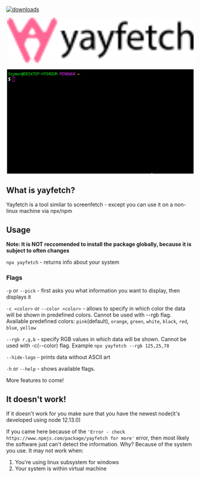   <a href="https://www.npmjs.com/package/yayfetch">
    <img alt="downloads" src="https://img.shields.io/npm/dm/yayfetch.svg" target="_blank" />
  </a>
<br>

<p align="center">
<img src="https://github.com/golota60/yayfetch/blob/master/assets/textlogo.svg" width="500">
</p>

<p align="center">
<img src="https://github.com/golota60/yayfetch/blob/master/assets/examplegif.gif" width="500">
</p>

## What is yayfetch?

Yayfetch is a tool similar to screenfetch - except you can use it on a non-linux machine via npx/npm

## Usage

**Note: It is NOT reccomended to install the package globally, because it is subject to often changes**

```npx yayfetch``` - returns info about your system

### Flags

```-p``` or ```--pick``` - first asks you what information you want to display, then displays it

```-c <color>``` or ```--color <color>``` - allows to specify in which color the data will be shown in predefined colors. Cannot be used with --rgb flag. Available predefined colors:
`pink`(default), `orange`, `green`, `white`, `black`, `red`, `blue`, `yellow`

```--rgb r,g,b``` - specify RGB values in which data will be shown. Cannot be used with -c(--color) flag. Example ```npx yayfetch --rgb 125,25,78```

``` --hide-logo ``` - prints data without ASCII art

```-h``` or ```--help``` - shows available flags.

More features to come!

## It doesn't work!

If it doesn't work for you make sure that you have the newest node(it's developed using node 12.13.0)
  
If you came here because of the ```'Error - check https://www.npmjs.com/package/yayfetch for more'``` error, then most likely the software just can't detect the information. Why? Because of the system you use. It may not work when:

1. You're using linux subsystem for windows
2. Your system is within virtual machine

